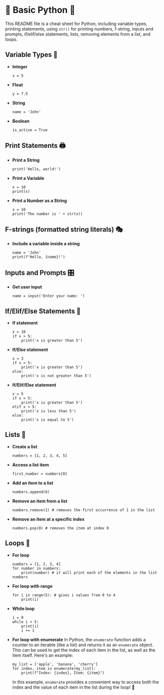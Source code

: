 # 🐍 Basic Python 🐍

This README file is a cheat sheet for Python, including variable types, printing statements, using `str()` for printing numbers, f-string, inputs and prompts, if/elif/else statements, lists, removing elements from a list, and loops.

## Variable Types 🧮

- **Integer**
  ~~~
  x = 5
  ~~~
- **Float**
  ~~~
  y = 7.5
  ~~~
- **String**
  ~~~
  name = 'John'
  ~~~
- **Boolean**
  ~~~
  is_active = True
  ~~~

## Print Statements 🖨️

- **Print a String**
  ~~~
  print('Hello, world!')
  ~~~

- **Print a Variable**
  ~~~
  x = 10
  print(x)
  ~~~

- **Print a Number as a String**
  ~~~
  x = 10
  print('The number is ' + str(x))
  ~~~

## F-strings (formatted string literals) 🎭

- **Include a variable inside a string**
  ~~~
  name = 'John'
  print(f'Hello, {name}!')
  ~~~

## Inputs and Prompts 🎛️

- **Get user input**
  ~~~
  name = input('Enter your name: ')
  ~~~

## If/Elif/Else Statements 🚦

- **If statement**
  ~~~
  x = 10
  if x > 5:
      print('x is greater than 5')
  ~~~

- **If/Else statement**
  ~~~
  x = 3
  if x > 5:
      print('x is greater than 5')
  else:
      print('x is not greater than 5')
  ~~~

- **If/Elif/Else statement**
  ~~~
  x = 5
  if x > 5:
      print('x is greater than 5')
  elif x < 5:
      print('x is less than 5')
  else:
      print('x is equal to 5')
  ~~~

## Lists 📝

- **Create a list**
  ~~~
  numbers = [1, 2, 3, 4, 5]
  ~~~

- **Access a list item**
  ~~~
  first_number = numbers[0]
  ~~~

- **Add an item to a list**
  ~~~
  numbers.append(6)
  ~~~

- **Remove an item from a list**
  ~~~
  numbers.remove(1) # removes the first occurrence of 1 in the list
  ~~~

- **Remove an item at a specific index**
  ~~~
  numbers.pop(0) # removes the item at index 0
  ~~~

## Loops 🔄

- **For loop**
  ~~~
  numbers = [1, 2, 3, 4]
  for number in numbers:
      print(number) # it will print each of the elements in the list numbers
  ~~~

- **For loop with range**
  ~~~
  for i in range(5): # gives i values from 0 to 4
      print(i)
  ~~~

- **While loop**
  ~~~
  i = 0
  while i < 5:
      print(i)
      i += 1
  ~~~

- **For loop with enumerate**
  In Python, the `enumerate` function adds a counter to an iterable (like a list) and returns it as an `enumerate` object. This can be used to get the index of each item in the list, as well as the item itself. Here's an example:

  ~~~
  my_list = ['apple', 'banana', 'cherry']
  for index, item in enumerate(my_list):
      print(f"Index: {index}, Item: {item}")
  ~~~

  In this example, `enumerate` provides a convenient way to access both the index and the value of each item in the list during the loop! 🔄






